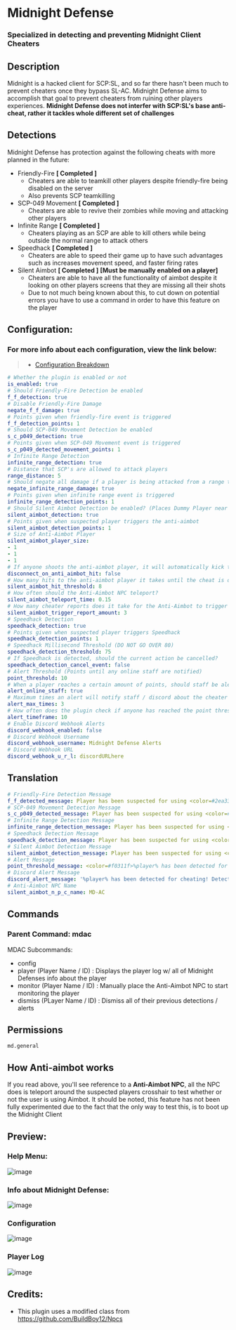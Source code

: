 # Midnight Defense
### Specialized in detecting and preventing Midnight Client Cheaters

## Description
Midnight is a hacked client for SCP:SL, and so far there hasn't been much to prevent cheaters once they bypass SL-AC. Midnight Defense aims to accomplish that goal to prevent cheaters from ruining other players experiences. **Midnight Defense does not interfer with SCP:SL's base anti-cheat, rather it tackles whole different set of challenges**

## Detections
Midnight Defense has protection against the following cheats with more planned in the future:

- Friendly-Fire **[ Completed ]**
  - Cheaters are able to teamkill other players despite friendly-fire being disabled on the server
  - Also prevents SCP teamkilling
- SCP-049 Movement **[ Completed ]**
  - Cheaters are able to revive their zombies while moving and attacking other players
- Infinite Range **[ Completed ]**
  - Cheaters playing as an SCP are able to kill others while being outside the normal range to attack others
- Speedhack **[ Completed ]**
  - Cheaters are able to speed their game up to have such advantages such as increases movement speed, and faster firing rates
- Silent Aimbot **[ Completed ]** **[Must be manually enabled on a player]**
  - Cheaters are able to have all the functionality of aimbot despite it looking on other players screens that they are missing all their shots
  - Due to not much being known about this, to cut down on potential errors you have to use a command in order to have this feature on the player
  
## Configuration:

### For more info about each configuration, view the link below:
>- <a href="ConfigBreakdown.md#Configuration Breakdown">Configuration Breakdown</a>

```yml
# Whether the plugin is enabled or not
is_enabled: true
# Should Friendly-Fire Detection be enabled
f_f_detection: true
# Disable Friendly-Fire Damage
negate_f_f_damage: true
# Points given when friendly-fire event is triggered
f_f_detection_points: 1
# Should SCP-049 Movement Detection be enabled
s_c_p049_detection: true
# Points given when SCP-049 Movement event is triggered
s_c_p049_detected_movement_points: 1
# Infinite Range Detection
infinite_range_detection: true
# Distance that SCP's are allowed to attack players
range_distance: 5
# Should negate all damage if a player is being attacked from a range that is set outside of the range distance
negate_infinite_range_damage: true
# Points given when infinite range event is triggered
infinite_range_detection_points: 1
# Should Silent Aimbot Detection be enabled? (Places Dummy Player near the suspected players crosshair and teleports around every so often to detect if they are aimbotting)
silent_aimbot_detection: true
# Points given when suspected player triggers the anti-aimbot
silent_aimbot_detection_points: 1
# Size of Anti-Aimbot Player
silent_aimbot_player_size:
- 1
- 1
- 1
# If anyone shoots the anti-aimbot player, it will automatically kick them (Default : False)
disconnect_on_anti_aimbot_hit: false
# How many hits to the anti-aimbot player it takes until the cheat is detected
silent_aimbot_hit_threshold: 8
# How often should the Anti-Aimbot NPC teleport?
silent_aimbot_teleport_time: 0.15
# How many cheater reports does it take for the Anti-Aimbot to trigger on the suspected player
silent_aimbot_trigger_report_amount: 3
# Speedhack Detection
speedhack_detection: true
# Points given when suspected player triggers Speedhack
speedhack_detection_points: 1
# Speedhack Millisecond Threshold (DO NOT GO OVER 80)
speedhack_detection_threshold: 75
# If Speedhack is detected, should the current action be cancelled?
speedhack_detection_cancel_event: false
# Alert Threshold (Points until any online staff are notified)
point_threshold: 10
# When a player reaches a certain amount of points, should staff be alerted?
alert_online_staff: true
# Maximum times an alert will notify staff / discord about the cheater
alert_max_times: 3
# How often does the plugin check if anyone has reached the point threshold to alert staff
alert_timeframe: 10
# Enable Discord Webhook Alerts
discord_webhook_enabled: false
# Discord Webhook Username
discord_webhook_username: Midnight Defense Alerts
# Discord Webhook URL
discord_webhook_u_r_l: discordURLhere
```

## Translation
```yml
# Friendly-Fire Detection Message
f_f_detected_message: Player has been suspected for using <color=#2ea339>Friendly-Fire</color> despite it being disabled
# SCP-049 Movement Detection Message
s_c_p049_detected_message: Player has been suspected for using <color=#2ea339>SCP-049 Movement Cheats</color>
# Infinite Range Detection Message
infinite_range_detection_message: Player has been suspected for using <color=#2ea339>Infinite Range</color>
# Speedhack Detection Message
speedhack_detection_message: Player has been suspected for using <color=#2ea339>Speedhack</color>
# Silent Aimbot Detection Message
silent_aimbot_detection_message: Player has been suspected for using <color=#2ea339>Silent Aimbot</color>
# Alert Message
point_threshold_message: <color=#f0311f>%player% has been detected for cheating!</color>
# Discord Alert Message
discord_alert_message: '%player% has been detected for cheating! Detected Cheats [%cheats%]'
# Anti-Aimbot NPC Name
silent_aimbot_n_p_c_name: MD-AC
```

## Commands
### Parent Command: mdac
MDAC Subcommands:
- config
- player (Player Name / ID) : Displays the player log w/ all of Midnight Defenses info about the player
- monitor (Player Name / ID) : Manually place the Anti-Aimbot NPC to start monitoring the player
- dismiss (PLayer Name / ID) : Dismiss all of their previous detections / alerts

## Permissions
```
md.general
```

## How Anti-aimbot works
If you read above, you'll see reference to a **Anti-Aimbot NPC**, all the NPC does is teleport around the suspected players crosshair to test whether or not the user is using Aimbot. It should be noted, this feature has not been fully experimented due to the fact that the only way to test this, is to boot up the Midnight Client

## Preview:
### Help Menu:
![image](Images/helpMenu.png)
### Info about Midnight Defense:
![image](Images/info.png)
### Configuration
![image](Images/config.png)
### Player Log
![image](Images/playerLog.png)

## Credits:
- This plugin uses a modified class from https://github.com/BuildBoy12/Npcs
